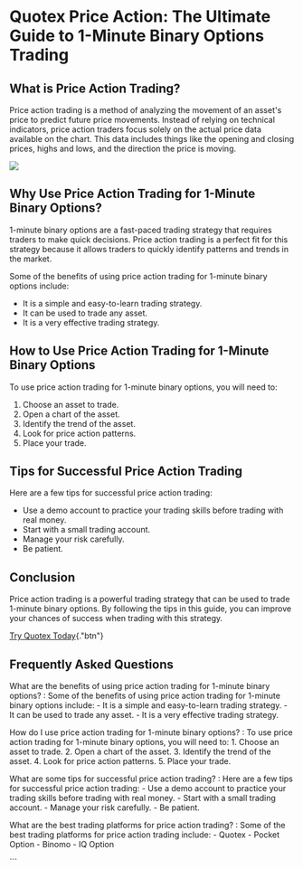 # Quotex Price Action: The Ultimate Guide to 1-Minute Binary Options Trading

## What is Price Action Trading?

Price action trading is a method of analyzing the movement of an
asset\'s price to predict future price movements. Instead of relying on
technical indicators, price action traders focus solely on the actual
price data available on the chart. This data includes things like the
opening and closing prices, highs and lows, and the direction the price
is moving.

[![](https://static.quotex.io/files/4_en/300_250.jpg)](https://traff.sbs/brokerqxlid)

## Why Use Price Action Trading for 1-Minute Binary Options?

1-minute binary options are a fast-paced trading strategy that requires
traders to make quick decisions. Price action trading is a perfect fit
for this strategy because it allows traders to quickly identify patterns
and trends in the market.

Some of the benefits of using price action trading for 1-minute binary
options include:

-   It is a simple and easy-to-learn trading strategy.
-   It can be used to trade any asset.
-   It is a very effective trading strategy.

## How to Use Price Action Trading for 1-Minute Binary Options

To use price action trading for 1-minute binary options, you will need
to:

1.  Choose an asset to trade.
2.  Open a chart of the asset.
3.  Identify the trend of the asset.
4.  Look for price action patterns.
5.  Place your trade.

## Tips for Successful Price Action Trading

Here are a few tips for successful price action trading:

-   Use a demo account to practice your trading skills before trading
    with real money.
-   Start with a small trading account.
-   Manage your risk carefully.
-   Be patient.

## Conclusion

Price action trading is a powerful trading strategy that can be used to
trade 1-minute binary options. By following the tips in this guide, you
can improve your chances of success when trading with this strategy.

[Try Quotex Today](\%22https://traff.sbs/brokerqxlid\%22){."btn"}

## Frequently Asked Questions

What are the benefits of using price action trading for 1-minute binary options?
:   Some of the benefits of using price action trading for 1-minute
    binary options include:
    -   It is a simple and easy-to-learn trading strategy.
    -   It can be used to trade any asset.
    -   It is a very effective trading strategy.

How do I use price action trading for 1-minute binary options?
:   To use price action trading for 1-minute binary options, you will
    need to:
    1.  Choose an asset to trade.
    2.  Open a chart of the asset.
    3.  Identify the trend of the asset.
    4.  Look for price action patterns.
    5.  Place your trade.

What are some tips for successful price action trading?
:   Here are a few tips for successful price action trading:
    -   Use a demo account to practice your trading skills before
        trading with real money.
    -   Start with a small trading account.
    -   Manage your risk carefully.
    -   Be patient.

What are the best trading platforms for price action trading?
:   Some of the best trading platforms for price action trading include:
    -   Quotex
    -   Pocket Option
    -   Binomo
    -   IQ Option

\`\`\`

